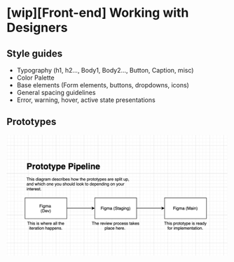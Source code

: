 # [wip][Front-end] Working with Designers

## Style guides

- Typography (h1, h2..., Body1, Body2..., Button, Caption, misc)
- Color Palette
- Base elements (Form elements, buttons, dropdowns, icons)
- General spacing guidelines
- Error, warning, hover, active state presentations

## Prototypes

![%5Bwip%5D%5BFront-end%5D%20Working%20with%20Designers%2037e18a6696724de78e440db3499334a1/Screen_Shot_2020-08-18_at_11.14.37_AM.png](../assets/Screen_Shot_2020-08-18_at_11.14.37_AM.png)
